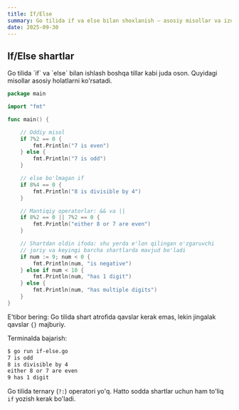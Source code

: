```yaml
---
title: If/Else
summary: Go tilida if va else bilan shoxlanish — asosiy misollar va izohlar.
date: 2025-09-30
---
```


## If/Else shartlar

<div class="my-md-content">
Go tilida `if` va `else` bilan ishlash boshqa tillar kabi juda oson. Quyidagi misollar asosiy holatlarni ko'rsatadi.

```go
package main

import "fmt"

func main() {

    // Oddiy misol
    if 7%2 == 0 {
        fmt.Println("7 is even")
    } else {
        fmt.Println("7 is odd")
    }

    // else bo'lmagan if
    if 8%4 == 0 {
        fmt.Println("8 is divisible by 4")
    }

    // Mantiqiy operatorlar: && va ||
    if 8%2 == 0 || 7%2 == 0 {
        fmt.Println("either 8 or 7 are even")
    }

    // Shartdan oldin ifoda: shu yerda e'lon qilingan o'zgaruvchi
    // joriy va keyingi barcha shartlarda mavjud bo'ladi
    if num := 9; num < 0 {
        fmt.Println(num, "is negative")
    } else if num < 10 {
        fmt.Println(num, "has 1 digit")
    } else {
        fmt.Println(num, "has multiple digits")
    }
}
```

E'tibor bering: Go tilida shart atrofida qavslar kerak emas, lekin jingalak qavslar `{}` majburiy.

Terminalda bajarish:
```bash
$ go run if-else.go
7 is odd
8 is divisible by 4
either 8 or 7 are even
9 has 1 digit
```

Go tilida ternary (`?:`) operatori yo'q. Hatto sodda shartlar uchun ham to'liq `if` yozish kerak bo'ladi.
</div>
